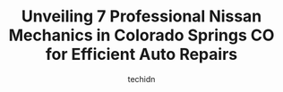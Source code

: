 ---
layout: ampstory
image: https://images.unsplash.com/photo-1607120717423-5cfbccc9e245?ixlib=rb-4.0.3&ixid=MnwxMjA3fDB8MHxwaG90by1wYWdlfHx8fGVufDB8fHx8&auto=format&fit=crop&w=640&h=853&q=80
author: techidn
featured: false
description: Discover the 7 best Nissan Mechanic in Colorado Springs CO, USA and ensure your vehicle receives the highest quality of care. These trusted professionals are known for their skill, knowledge
title: Unveiling 7 Professional Nissan Mechanics in Colorado Springs CO for Efficient Auto Repairs
cover:
   title: Unveiling 7 Professional Nissan Mechanics in Colorado Springs CO for Efficient Auto Repairs
   subtitle: Rickpate
   background: https://images.unsplash.com/photo-1607120717423-5cfbccc9e245?ixlib=rb-4.0.3&ixid=MnwxMjA3fDB8MHxwaG90by1wYWdlfHx8fGVufDB8fHx8&auto=format&fit=crop&w=640&h=853&q=80

pages: 
 - layout: thirds
   top: <h1>#1 Integrity Auto Care</h1>
   bottom: "<p>I have been using Integrity Auto for years now and they are consistent every time in their communication skills and doing what they say they are going to do.The whole tea</p>"
   background: https://www.knot35.com/toplist/wp-content/uploads/2023/06/best-nissan-mechanic-1-in-colorado-springs-co-1685833246.jpeg
   backgroundblur: true
 - layout: thirds
   top: <h1>#2 Bowers Automotive</h1>
   bottom: "<p>1120 Ford St, Colorado Springs, CO 80915, United States</p>"
   background: https://www.knot35.com/toplist/wp-content/uploads/2023/06/best-nissan-mechanic-2-in-colorado-springs-co-1685833247.jpeg
   cta:
      link: https://www.knot35.com/toplist/unveiling-7-professional-nissan-mechanics-in-colorado-springs-co-for-efficient-auto-repairs/
      text: Unveiling 7 Professional Nissan Mechanics in Colorado Springs CO for Efficient Auto Repairs
 - layout: thirds
   top: <h1>#3 Ronnies Automotive Services - Colorado Springs CO</h1>
   bottom: "<p>505 N Union Blvd, Colorado Springs, CO 80909, United States</p>"
   background: https://www.knot35.com/toplist/wp-content/uploads/2023/06/best-nissan-mechanic-3-in-colorado-springs-co-1685833247.jpeg
   cta:
      link: https://www.knot35.com/toplist/unveiling-7-professional-nissan-mechanics-in-colorado-springs-co-for-efficient-auto-repairs/
      text: Unveiling 7 Professional Nissan Mechanics in Colorado Springs CO for Efficient Auto Repairs
 - layout: thirds
   top: <h1>#4 Woodmen Nissan Service Center</h1>
   bottom: "<p>6840 Vincent Dr, Colorado Springs, CO 80918, United States</p>"
   background: https://images.unsplash.com/photo-1595364397663-fca4f075d796?ixlib=rb-4.0.3&ixid=MnwxMjA3fDB8MHxwaG90by1wYWdlfHx8fGVufDB8fHx8&auto=format&fit=crop&w=640&h=853&q=80
   cta:
      link: https://www.knot35.com/toplist/unveiling-7-professional-nissan-mechanics-in-colorado-springs-co-for-efficient-auto-repairs/
      text: Unveiling 7 Professional Nissan Mechanics in Colorado Springs CO for Efficient Auto Repairs
 - layout: thirds
   top: <h1>#5 Import Auto Technicians</h1>
   bottom: "<p>2265 La Montana Way, Colorado Springs, CO 80918, United States</p>"
   background: https://images.unsplash.com/photo-1567360425618-1594206637d2?ixlib=rb-4.0.3&ixid=MnwxMjA3fDB8MHxwaG90by1wYWdlfHx8fGVufDB8fHx8&auto=format&fit=crop&w=640&h=853&q=80
   cta:
      link: https://www.knot35.com/toplist/unveiling-7-professional-nissan-mechanics-in-colorado-springs-co-for-efficient-auto-repairs/
      text: Unveiling 7 Professional Nissan Mechanics in Colorado Springs CO for Efficient Auto Repairs
 - layout: thirds
   top: <h1>#6 Mikes Japanese & Domestic Auto Repair</h1>
   bottom: "<p>1425 Valley St suite a, Colorado Springs, CO 80915, United States</p>"
   background: https://images.unsplash.com/photo-1618556658017-fd9c732d1360?ixlib=rb-4.0.3&ixid=MnwxMjA3fDB8MHxwaG90by1wYWdlfHx8fGVufDB8fHx8&auto=format&fit=crop&w=640&h=853&q=80
   cta:
      link: https://www.knot35.com/toplist/unveiling-7-professional-nissan-mechanics-in-colorado-springs-co-for-efficient-auto-repairs/
      text: Unveiling 7 Professional Nissan Mechanics in Colorado Springs CO for Efficient Auto Repairs
 - layout: thirds
   top: <h1>#7 South Colorado Springs Nissan Service Center</h1>
   bottom: "<p>1333 S Academy Blvd, Colorado Springs, CO 80916, United States</p>"
   background: https://images.unsplash.com/photo-1496096265110-f83ad7f96608?ixlib=rb-4.0.3&ixid=MnwxMjA3fDB8MHxwaG90by1wYWdlfHx8fGVufDB8fHx8&auto=format&fit=crop&w=640&h=853&q=80
   cta:
      link: https://www.knot35.com/toplist/unveiling-7-professional-nissan-mechanics-in-colorado-springs-co-for-efficient-auto-repairs/
      text: Unveiling 7 Professional Nissan Mechanics in Colorado Springs CO for Efficient Auto Repairs
 - layout: thirds
   middle: Continue reading...
   background: https://images.unsplash.com/photo-1462556791646-c201b8241a94?ixlib=rb-4.0.3&ixid=MnwxMjA3fDB8MHxwaG90by1wYWdlfHx8fGVufDB8fHx8&auto=format&fit=crop&w=640&h=853&q=80
   cta:
      link: https://www.knot35.com/toplist/unveiling-7-professional-nissan-mechanics-in-colorado-springs-co-for-efficient-auto-repairs/
      text: Unveiling 7 Professional Nissan Mechanics in Colorado Springs CO for Efficient Auto Repairs
      
---